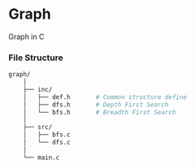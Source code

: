 # Graph

Graph in C

### File Structure
```sh
graph/
    │
    ├── inc/
    │   ├── def.h       # Common structure define
    │   ├── dfs.h       # Depth First Search
    │   └── bfs.h       # Breadth First Search
    │
    ├── src/
    │   ├── bfs.c
    │   └── dfs.c
    │
    └── main.c
```
